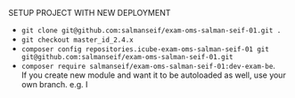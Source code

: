 SETUP PROJECT WITH NEW DEPLOYMENT

- `git clone git@github.com:salmanseif/exam-oms-salman-seif-01.git .`
- `git checkout master_id_2.4.x`
- `composer config repositories.icube-exam-oms-salman-seif-01 git git@github.com:salmanseif/exam-oms-salman-seif-01.git`
- `composer require salmanseif/exam-oms-salman-seif-01:dev-exam-be`.  
If you create new module and want it to be autoloaded as well, use your own branch. e.g. I 
